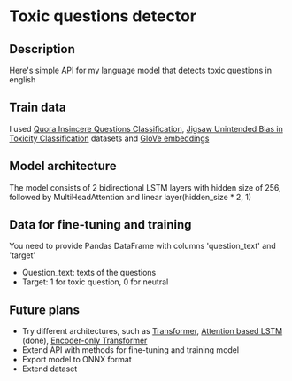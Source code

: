 # Toxic questions detector
## Description
Here's simple API for my language model that detects toxic questions in english
## Train data
I used [Quora Insincere Questions Classification](https://www.kaggle.com/competitions/quora-insincere-questions-classification), [Jigsaw Unintended Bias in Toxicity Classification](https://www.kaggle.com/competitions/jigsaw-unintended-bias-in-toxicity-classification/data) datasets and 
[GloVe embeddings](https://www.kaggle.com/datasets/takuok/glove840b300dtxt/code)
## Model architecture
The model consists of 2 bidirectional LSTM layers with hidden size of 256, followed by MultiHeadAttention and linear layer(hidden_size * 2, 1)
## Data for fine-tuning and training
You need to provide Pandas DataFrame with columns 'question_text' and 'target'
- Question_text: texts of the questions
- Target: 1 for toxic question, 0 for neutral
## Future plans
- Try different architectures, such as [Transformer](https://arxiv.org/abs/1706.03762), [Attention based LSTM](https://medium.com/@eugenesh4work/attention-mechanism-for-lstm-used-in-a-sequence-to-sequence-task-be1d54919876) (done), [Encoder-only Transformer](https://medium.com/@RobuRishabh/types-of-transformer-model-1b52381fa719)
- Extend API with methods for fine-tuning and training model
- Export model to ONNX format
- Extend dataset
